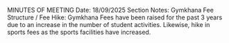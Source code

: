 MINUTES OF MEETING Date: 18/09/2025 Section Notes: Gymkhana Fee Structure / Fee Hike: Gymkhana Fees have been raised for the past 3 years due to an increase in the number of student activities. Likewise, hike in sports fees as the sports facilities have increased.